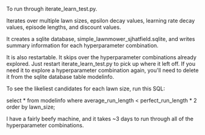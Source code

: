To run through  iterate_learn_test.py.

Iterates over multiple lawn sizes, epsilon decay values, learning rate decay values, episode lengths, and discount values.

It creates a sqlite database, simple_lawnmower_sjhatfield.sqlite, and writes summary information for each hyperparameter combination.



It is also restartable.  It skips over the hyperparameter combinations already explored.  Just restart iterate_learn_test.py to pick up where it left off.  If you need it to explore a hyperparameter combination again, you'll need to delete it from the sqlite database table modelinfo.

To see the likeliest candidates for each lawn size, run this SQL: 

select * from modelinfo where average_run_length < perfect_run_length * 2 order by lawn_size;



I have a fairly beefy machine, and it takes ~3 days to run through all of the hyperparameter combinations.
